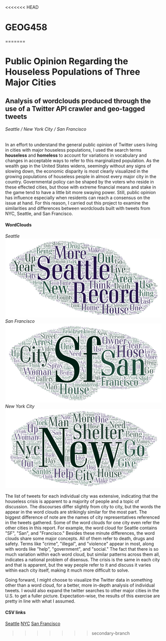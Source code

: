 
<<<<<<< HEAD
# GEOG458
=======
# Public Opinion Regarding the Houseless Populations of Three Major Cities
## Analysis of wordclouds produced through the use of a Twitter API crawler and geo-tagged tweets
###### Seattle / New York City / San Francisco

In an effort to understand the general public opinion of Twitter users living in cities with major houseless populations, I used the search terms **houseless** and **homeless** to account for variations in vocabulary and changes in acceptable ways to refer to this marginalized population. As the wealth gap in the United States widens,
seemingly without any signs of slowing down, the economic disparity is most clearly visualized in the growing populations of houseless people in almost every major city in the country. Governmental policy can be shaped by the voters who reside in these effected cities, but those with extreme financial means and stake in the game tend to have a little bit more swaying power. Still, public opinion has influence especially when residents can reach a consensus on the issue at hand. For this reason, I carried out this project to examine the similarities and differences between wordclouds built with tweets from NYC, Seattle, and San Francisco. 

#### WordClouds 
*Seattle*
![Seattle](/img/wordcloud-1(seattle).png)
*San Francisco*
![San Francisco](/img/wordcloud-2(sf).png)
*New York City*
![New York City](/img/wordcloud-3(nyc).png)  

The list of tweets for each individual city was extensive, indicating that the houseless crisis is apparent to a majority of people and a topic of discussion. The discourses differ slightly from city to city, but the words the appear in the word clouds are strikingly similar for the most part. The biggest difference of note are the names of city representatives referenced in the tweets gathered. Some of the word clouds for one city even refer the other cities in this report. For example, the word cloud for Seattle contains "SF", "San", and "Francisco." Besides these minute differences, the word clouds share some major concepts. All of them refer to death, drugs and safety. Terms like "crime", "illegal", and "violence" appear in most, along with words like "help", "government", and "social."
The fact that there is so much variation within each word cloud, but similar patterns across them all, indicates a national problem of disensus. The crisis is the same in each city and that is apparent, but the way people refer to it and discuss it varies within each city itself, making it much more difficult to solve. 

Going forward, I might choose to visualize the Twitter data in something other than a word cloud, for a better, more in-depth analysis of individual tweets. I would also expand the twitter searches to other major cities in the U.S. to get a fuller picture. Expectation-wise, the results of this exercise are pretty in line with what I assumed. 

#### CSV links
[Seattle](/assets/twsearch-result-1(seattle).csv)
[NYC](/assets/twsearch-result-3(nyc).csv)
[San Francisco](/assets/twsearch-result-2(sf).csv)



>>>>>>> secondary-branch
